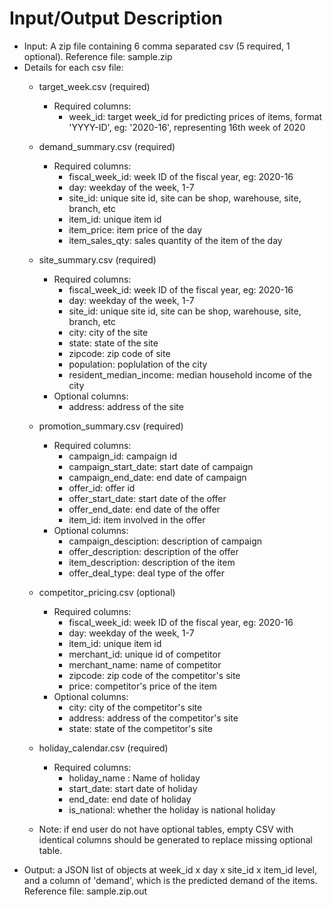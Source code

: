# Input/Output Description

- Input: A zip file containing 6 comma separated csv (5 required, 1 optional). Reference file: sample.zip
- Details for each csv file:
    - target_week.csv (required)
        - Required columns:
            - week_id: target week_id for predicting prices of items, format 'YYYY-ID', eg: '2020-16', representing 16th week of 2020
    - demand_summary.csv (required)
        - Required columns: 
            - fiscal_week_id: week ID of the fiscal year, eg: 2020-16
            - day: weekday of the week, 1-7
            - site_id: unique site id, site can be shop, warehouse, site, branch, etc
            - item_id: unique item id
            - item_price: item price of the day
            - item_sales_qty: sales quantity of the item of the day
    - site_summary.csv (required)
        - Required columns: 
            - fiscal_week_id: week ID of the fiscal year, eg: 2020-16
            - day: weekday of the week, 1-7
            - site_id: unique site id, site can be shop, warehouse, site, branch, etc
            - city: city of the site
            - state: state of the site
            - zipcode: zip code of site
            - population: poplulation of the city 
            - resident_median_income: median household income of the city
        - Optional columns:
            - address: address of the site
            
    - promotion_summary.csv (required)
        - Required columns: 
            - campaign_id: campaign id 
            - campaign_start_date: start date of campaign
            - campaign_end_date: end date of campaign
            - offer_id: offer id
            - offer_start_date: start date of the offer
            - offer_end_date: end date of the offer
            - item_id: item involved in the offer
        - Optional columns:
            - campaign_desciption: description of campaign
            - offer_description: description of the offer
            - item_description: description of the item
            - offer_deal_type: deal type of the offer
    - competitor_pricing.csv (optional)
        - Required columns: 
            - fiscal_week_id: week ID of the fiscal year, eg: 2020-16
            - day: weekday of the week, 1-7
            - item_id: unique item id
            - merchant_id: unique id of competitor
            - merchant_name: name of competitor
            - zipcode: zip code of the competitor's site
            - price: competitor's price of the item
        - Optional columns:
            - city: city of the competitor's site
            - address: address of the competitor's site
            - state: state of the competitor's site
    - holiday_calendar.csv (required)
        - Required columns:
            - holiday_name : Name of holiday
            - start_date: start date of holiday
            - end_date: end date of holiday
            - is_national: whether the holiday is national holiday
    - Note: if end user do not have optional tables, empty CSV with identical columns should be generated to replace missing optional table.
- Output: a JSON list of objects at week_id x day x site_id x item_id level, and a column of 'demand', which is the predicted demand of the items. Reference file: sample.zip.out
